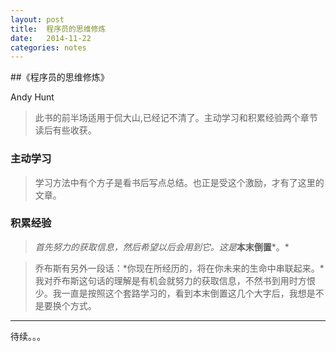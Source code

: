 ```yaml
---
layout: post
title:  程序员的思维修炼
date:   2014-11-22
categories: notes
---
```

##《程序员的思维修炼》 

Andy Hunt

>此书的前半场适用于侃大山,已经记不清了。主动学习和积累经验两个章节读后有些收获。

### 主动学习
>学习方法中有个方子是看书后写点总结。也正是受这个激励，才有了这里的文章。

### 积累经验
>*首先努力的获取信息，然后希望以后会用到它。这是***本末倒置***。*

>乔布斯有另外一段话：*你现在所经历的，将在你未来的生命中串联起来。*我对乔布斯这句话的理解是有机会就努力的获取信息，不然书到用时方恨少。我一直是按照这个套路学习的，看到本末倒置这几个大字后，我想是不是要换个方式。


***
待续。。。


